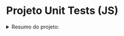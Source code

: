 # Projeto Unit Tests (JS)

<details> 
    <summary>Resumo do projeto:</summary>

- Nesse projeto foram desenvolvidos as seguintes competências:

    - Escrita de testes unitários utilizando o Jest do NodeJS para verificar o correto funcionamento das funções;
    - Escrita de funções de forma que elas atendam a testes ja implementados;
    - Escrita de testes e funções utilizando uma abordagem de desenvolvimento orientado a testes.

</details>
